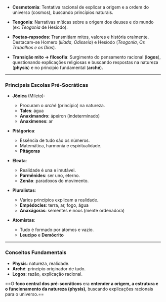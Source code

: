 - **Cosmotomia**: Tentativa racional de explicar a origem e a ordem do universo (cosmos), buscando princípios naturais.
    
- **Teogonia**: Narrativas míticas sobre a origem dos deuses e do mundo (ex: _Teogonia_ de Hesíodo).
    
- **Poetas-rapsodos**: Transmitiam mitos, valores e história oralmente. Destacam-se Homero (_Ilíada_, _Odisseia_) e Hesíodo (_Teogonia_, _Os Trabalhos e os Dias_).
    
- **Transição mito → filosofia**: Surgimento do pensamento racional (**logos**), questionando explicações religiosas e buscando respostas na natureza (**physis**) e no princípio fundamental (**arché**).
    

---

### **Principais Escolas Pré-Socráticas**

- **Jônica** (Mileto):
    - Procuram o _arché_ (princípio) na natureza.
    - **Tales**: água
    - **Anaximandro**: ápeiron (indeterminado)
    - **Anaxímenes**: ar
        
- **Pitágorica**:
    - Essência de tudo são os números.
    - Matemática, harmonia e espiritualidade.
    - **Pitágoras**
        
- **Eleata**:
    - Realidade é una e imutável.
    - **Parmênides**: ser uno, eterno.
    - **Zenão**: paradoxos do movimento.
        
- **Pluralistas**:
    - Vários princípios explicam a realidade.
    - **Empédocles**: terra, ar, fogo, água
    - **Anaxágoras**: sementes e nous (mente ordenadora)
        
- **Atomistas**:
    - Tudo é formado por átomos e vazio.
    - **Leucipo** e **Demócrito**
        
---

### **Conceitos Fundamentais**

- **Physis**: natureza, realidade.
- **Arché**: princípio originador de tudo.
- **Logos**: razão, explicação racional.

==O **foco central dos pré-socráticos** era **entender a origem, a estrutura e o funcionamento da natureza (physis)**, buscando explicações racionais para o universo.==